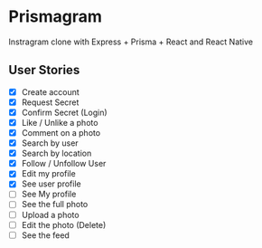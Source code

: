 # Prismagram
Instragram clone with Express + Prisma + React and React Native
## User Stories
- [x] Create account
- [x] Request Secret
- [x] Confirm Secret (Login)
- [x] Like / Unlike a photo
- [x] Comment on a photo
- [x] Search by user
- [x] Search by location
- [x] Follow / Unfollow User
- [x] Edit my profile
- [x] See user profile
- [ ] See My profile
- [ ] See the full photo
- [ ] Upload a photo
- [ ] Edit the photo (Delete)
- [ ] See the feed